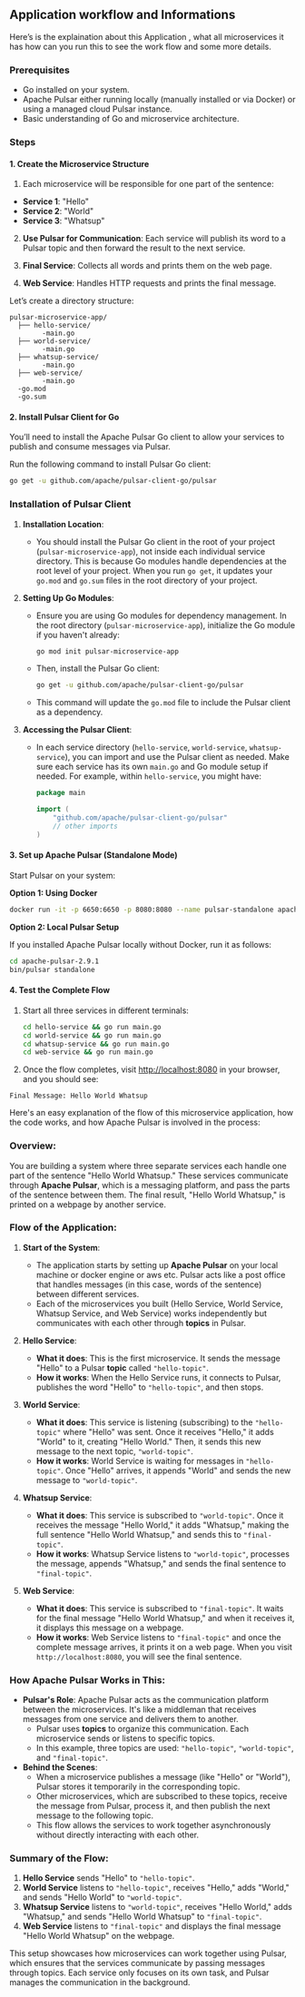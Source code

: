 ## Application workflow and Informations

Here’s is the explaination about this Application , what all microservices it has how can you run this to see the work flow and some more details.

### Prerequisites

- Go installed on your system.
- Apache Pulsar either running locally (manually installed or via Docker) or using a managed cloud Pulsar instance.
- Basic understanding of Go and microservice architecture.

### Steps

#### 1. **Create the Microservice Structure**

1. Each microservice will be responsible for one part of the sentence:

- **Service 1**: "Hello"
- **Service 2**: "World"
- **Service 3**: "Whatsup"

2. **Use Pulsar for Communication**: Each service will publish its word to a Pulsar topic and then forward the result to the next service.

3. **Final Service**: Collects all words and prints them on the web page.

4. **Web Service**: Handles HTTP requests and prints the final message.

Let’s create a directory structure:

```
pulsar-microservice-app/
  ├── hello-service/
        -main.go
  ├── world-service/
        -main.go
  ├── whatsup-service/
        -main.go
  ├── web-service/
        -main.go
  -go.mod
  -go.sum

```

#### 2. **Install Pulsar Client for Go**

You’ll need to install the Apache Pulsar Go client to allow your services to publish and consume messages via Pulsar.

Run the following command to install Pulsar Go client:

```bash
go get -u github.com/apache/pulsar-client-go/pulsar
```

### Installation of Pulsar Client

1. **Installation Location**:

   - You should install the Pulsar Go client in the root of your project (`pulsar-microservice-app`), not inside each individual service directory. This is because Go modules handle dependencies at the root level of your project. When you run `go get`, it updates your `go.mod` and `go.sum` files in the root directory of your project.

2. **Setting Up Go Modules**:

   - Ensure you are using Go modules for dependency management. In the root directory (`pulsar-microservice-app`), initialize the Go module if you haven't already:

     ```bash
     go mod init pulsar-microservice-app
     ```

   - Then, install the Pulsar Go client:

     ```bash
     go get -u github.com/apache/pulsar-client-go/pulsar
     ```

   - This command will update the `go.mod` file to include the Pulsar client as a dependency.

3. **Accessing the Pulsar Client**:

   - In each service directory (`hello-service`, `world-service`, `whatsup-service`), you can import and use the Pulsar client as needed. Make sure each service has its own `main.go` and Go module setup if needed. For example, within `hello-service`, you might have:

     ```go
     package main

     import (
         "github.com/apache/pulsar-client-go/pulsar"
         // other imports
     )
     ```

#### 3. **Set up Apache Pulsar (Standalone Mode)**

Start Pulsar on your system:

**Option 1: Using Docker**

```bash
docker run -it -p 6650:6650 -p 8080:8080 --name pulsar-standalone apachepulsar/pulsar:latest bin/pulsar standalone
```

**Option 2: Local Pulsar Setup**

If you installed Apache Pulsar locally without Docker, run it as follows:

```bash
cd apache-pulsar-2.9.1
bin/pulsar standalone
```

#### 4. **Test the Complete Flow**

1. Start all three services in different terminals:

   ```bash
   cd hello-service && go run main.go
   cd world-service && go run main.go
   cd whatsup-service && go run main.go
   cd web-service && go run main.go
   ```

2. Once the flow completes, visit [http://localhost:8080](http://localhost:8080) in your browser, and you should see:

```
Final Message: Hello World Whatsup
```

Here's an easy explanation of the flow of this microservice application, how the code works, and how Apache Pulsar is involved in the process:

### Overview:

You are building a system where three separate services each handle one part of the sentence "Hello World Whatsup." These services communicate through **Apache Pulsar**, which is a messaging platform, and pass the parts of the sentence between them. The final result, "Hello World Whatsup," is printed on a webpage by another service.

### Flow of the Application:

1. **Start of the System**:

   - The application starts by setting up **Apache Pulsar** on your local machine or docker engine or aws etc. Pulsar acts like a post office that handles messages (in this case, words of the sentence) between different services.
   - Each of the microservices you built (Hello Service, World Service, Whatsup Service, and Web Service) works independently but communicates with each other through **topics** in Pulsar.

2. **Hello Service**:

   - **What it does**: This is the first microservice. It sends the message "Hello" to a Pulsar **topic** called `"hello-topic"`.
   - **How it works**: When the Hello Service runs, it connects to Pulsar, publishes the word "Hello" to `"hello-topic"`, and then stops.

3. **World Service**:

   - **What it does**: This service is listening (subscribing) to the `"hello-topic"` where "Hello" was sent. Once it receives "Hello," it adds "World" to it, creating "Hello World." Then, it sends this new message to the next topic, `"world-topic"`.
   - **How it works**: World Service is waiting for messages in `"hello-topic"`. Once "Hello" arrives, it appends "World" and sends the new message to `"world-topic"`.

4. **Whatsup Service**:

   - **What it does**: This service is subscribed to `"world-topic"`. Once it receives the message "Hello World," it adds "Whatsup," making the full sentence "Hello World Whatsup," and sends this to `"final-topic"`.
   - **How it works**: Whatsup Service listens to `"world-topic"`, processes the message, appends "Whatsup," and sends the final sentence to `"final-topic"`.

5. **Web Service**:
   - **What it does**: This service is subscribed to `"final-topic"`. It waits for the final message "Hello World Whatsup," and when it receives it, it displays this message on a webpage.
   - **How it works**: Web Service listens to `"final-topic"` and once the complete message arrives, it prints it on a web page. When you visit `http://localhost:8080`, you will see the final sentence.

### How Apache Pulsar Works in This:

- **Pulsar's Role**: Apache Pulsar acts as the communication platform between the microservices. It's like a middleman that receives messages from one service and delivers them to another.
  - Pulsar uses **topics** to organize this communication. Each microservice sends or listens to specific topics.
  - In this example, three topics are used: `"hello-topic"`, `"world-topic"`, and `"final-topic"`.
- **Behind the Scenes**:
  - When a microservice publishes a message (like "Hello" or "World"), Pulsar stores it temporarily in the corresponding topic.
  - Other microservices, which are subscribed to these topics, receive the message from Pulsar, process it, and then publish the next message to the following topic.
  - This flow allows the services to work together asynchronously without directly interacting with each other.

### Summary of the Flow:

1. **Hello Service** sends "Hello" to `"hello-topic"`.
2. **World Service** listens to `"hello-topic"`, receives "Hello," adds "World," and sends "Hello World" to `"world-topic"`.
3. **Whatsup Service** listens to `"world-topic"`, receives "Hello World," adds "Whatsup," and sends "Hello World Whatsup" to `"final-topic"`.
4. **Web Service** listens to `"final-topic"` and displays the final message "Hello World Whatsup" on the webpage.

This setup showcases how microservices can work together using Pulsar, which ensures that the services communicate by passing messages through topics. Each service only focuses on its own task, and Pulsar manages the communication in the background.

